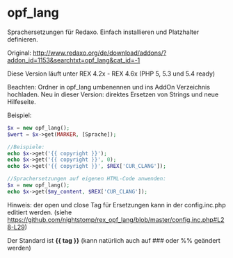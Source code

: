 opf_lang
========

Sprachersetzungen für Redaxo. Einfach installieren und Platzhalter definieren.

Original: http://www.redaxo.org/de/download/addons/?addon_id=1153&searchtxt=opf_lang&cat_id=-1

Diese Version läuft unter REX 4.2x - REX 4.6x (PHP 5, 5.3 und 5.4 ready)

Beachten: Ordner in opf_lang umbenennen und ins AddOn Verzeichnis hochladen.
Neu in dieser Version: direktes Ersetzen von Strings und neue Hilfeseite.

Beispiel:

```php
$x = new opf_lang();
$wert = $x->get(MARKER, [Sprache]);

//Beispiele:
echo $x->get('{{ copyright }}');
echo $x->get('{{ copyright }}', 0);
echo $x->get('{{ copyright }}', $REX['CUR_CLANG']);

//Sprachersetzungen auf eigenen HTML-Code anwenden:
$x = new opf_lang();
echo $x->get($my_content, $REX['CUR_CLANG']);

````

Hinweis: der open und close Tag für Ersetzungen kann in der config.inc.php editiert werden. (siehe https://github.com/nightstomp/rex_opf_lang/blob/master/config.inc.php#L28-L29)

Der Standard ist **{{ tag }}** (kann natürlich auch auf ### oder %% geändert werden)